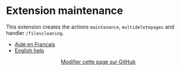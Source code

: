 # Extension maintenance

This extension creates the actions `maintenance`, `multideletepages` and handler `/filescleaning`. 

 - [Aide en Français](./fr/README.md)
 - [English help](./en/README.md)

<div style="text-align:center;">

[Modifier cette page sur GitHub](https://github.com/YesWiki/yeswiki-extension-maintenance/edit/master/docs/README.md)

</div>
